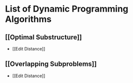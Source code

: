 # List of Dynamic Programming Algorithms

## [[Optimal Substructure]]
- [[Edit Distance]]

## [[Overlapping Subproblems]]
- [[Edit Distance]]